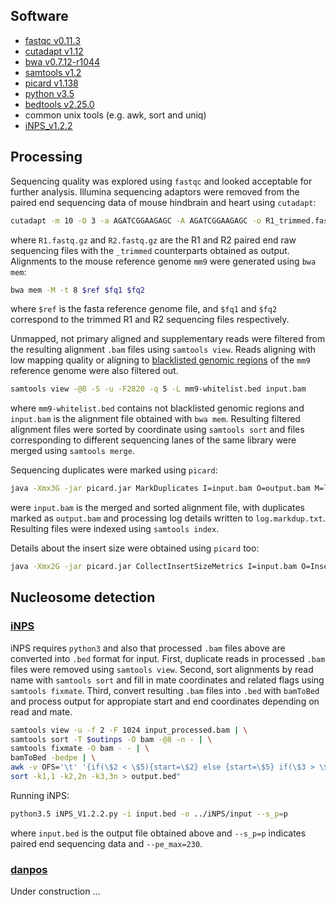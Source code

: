 
## Software

- [fastqc v0.11.3](https://www.bioinformatics.babraham.ac.uk/projects/fastqc/)
- [cutadapt v1.12](http://cutadapt.readthedocs.io/en/stable/guide.html)
- [bwa v0.7.12-r1044](http://bio-bwa.sourceforge.net/)
- [samtools v1.2](http://samtools.sourceforge.net/)
- [picard v1.138](https://broadinstitute.github.io/picard/)
- [python v3.5](https://www.python.org/)
- [bedtools v2.25.0](http://bedtools.readthedocs.io/en/latest/)
- common unix tools (e.g. awk, sort and uniq)
- [iNPS_v1.2.2](http://www.picb.ac.cn/hanlab/iNPS.html)


## Processing

Sequencing quality was explored using `fastqc` and looked acceptable for further analysis. Illumina sequencing adaptors were removed from the paired end sequencing data of mouse hindbrain and heart using `cutadapt`:

```bash
cutadapt -m 10 -O 3 -a AGATCGGAAGAGC -A AGATCGGAAGAGC -o R1_trimmed.fastq.gz -p R2_trimmed.fastq.gz R1.fastq.gz R2.fastq.gz
```

where `R1.fastq.gz` and `R2.fastq.gz` are the R1 and R2 paired end raw sequencing files with the `_trimmed` counterparts obtained as output. Alignments to the mouse reference genome `mm9` were generated using `bwa mem`:

```bash
bwa mem -M -t 8 $ref $fq1 $fq2
```

where `$ref` is the fasta reference genome file, and `$fq1` and `$fq2` correspond to the trimmed R1 and R2 sequencing files respectively.

Unmapped, not primary aligned and supplementary reads were filtered from the resulting alignment `.bam` files using `samtools view`. Reads aligning with low mapping quality or aligning to [blacklisted genomic regions](https://sites.google.com/site/anshulkundaje/projects/blacklists) of the `mm9` reference genome were also filtered out.

```bash
samtools view -@8 -S -u -F2820 -q 5 -L mm9-whitelist.bed input.bam
```

where `mm9-whitelist.bed` contains not blacklisted genomic regions and `input.bam` is the alignment file obtained with `bwa mem`. Resulting filtered alignment files were sorted by coordinate using `samtools sort` and files corresponding to different sequencing lanes of the same library were merged using `samtools merge`.

Sequencing duplicates were marked using `picard`:

```bash
java -Xmx3G -jar picard.jar MarkDuplicates I=input.bam O=output.bam M=log.markdup.txt
```

were `input.bam` is the merged and sorted alignment file, with duplicates marked as `output.bam` and processing log details written to `log.markdup.txt`. Resulting files were indexed using `samtools index`.

Details about the insert size were obtained using `picard` too:

```bash
java -Xmx2G -jar picard.jar CollectInsertSizeMetrics I=input.bam O=InsertSize.txt H=InsertSize.pdf AS=true VALIDATION_STRINGENCY=SILENT
```


## Nucleosome detection

### [iNPS](http://www.picb.ac.cn/hanlab/iNPS.html)

iNPS requires `python3` and also that processed `.bam` files above are converted into `.bed` format for input. First, duplicate reads in processed `.bam` files were removed using `samtools view`. Second, sort alignments by read name with `samtools sort` and fill in mate coordinates and related flags using `samtools fixmate`. Third, convert resulting `.bam` files into `.bed` with `bamToBed` and process output for appropiate start and end coordinates depending on read and mate.

```bash
samtools view -u -f 2 -F 1024 input_processed.bam | \
samtools sort -T $outinps -O bam -@8 -n - | \
samtools fixmate -O bam - - | \
bamToBed -bedpe | \
awk -v OFS='\t' '{if(\$2 < \$5){start=\$2} else {start=\$5} if(\$3 > \$6){end=\$3} else {end=\$6} print \$1, start, end}' | \
sort -k1,1 -k2,2n -k3,3n > output.bed"
```

Running iNPS:

```bash
python3.5 iNPS_V1.2.2.py -i input.bed -o ../iNPS/input --s_p=p
```

where `input.bed` is the output file obtained above and `--s_p=p` indicates paired end sequencing data and `--pe_max=230`.


### [danpos](https://sites.google.com/site/danposdoc/)

Under construction ...

